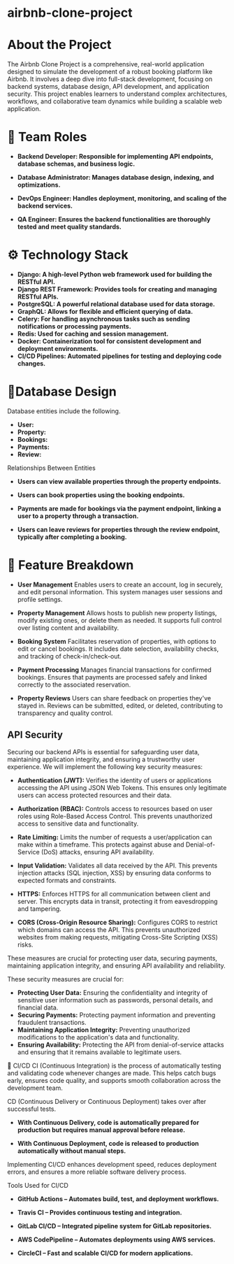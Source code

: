 # airbnb-clone-project

# About the Project
The Airbnb Clone Project is a comprehensive, real-world application designed to simulate the development of a robust booking platform like Airbnb. It involves a deep dive into full-stack development, focusing on backend systems, database design, API development, and application security. This project enables learners to understand complex architectures, workflows, and collaborative team dynamics while building a scalable web application.

# 👥 Team Roles
*   **Backend Developer: Responsible for implementing API endpoints, database schemas, and business logic.**

*   **Database Administrator: Manages database design, indexing, and optimizations.**

*   **DevOps Engineer: Handles deployment, monitoring, and scaling of the backend services.**

*   **QA Engineer: Ensures the backend functionalities are thoroughly tested and meet quality standards.**

# ⚙️ Technology Stack
*   **Django: A high-level Python web framework used for building the RESTful API.**
*   **Django REST Framework: Provides tools for creating and managing RESTful APIs.**
*   **PostgreSQL: A powerful relational database used for data storage.**
*   **GraphQL: Allows for flexible and efficient querying of data.**
*   **Celery: For handling asynchronous tasks such as sending notifications or processing payments.**
*   **Redis: Used for caching and session management.**
*   **Docker: Containerization tool for consistent development and deployment environments.**
*   **CI/CD Pipelines: Automated pipelines for testing and deploying code changes.**

# 📝Database Design
Database entities include the following.
*   **User:**
*   **Property:**
*   **Bookings:**
*   **Payments:**
*   **Review:**

Relationships Between Entities
*   **Users can view available properties through the property endpoints.**

*   **Users can book properties using the booking endpoints.**

*   **Payments are made for bookings via the payment endpoint, linking a user to a property through a transaction.**

*   **Users can leave reviews for properties through the review endpoint, typically after completing a booking.**

# 🧩 Feature Breakdown
*  **User Management**
Enables users to create an account, log in securely, and edit personal information. This system manages user sessions and profile settings.

*   **Property Management**
Allows hosts to publish new property listings, modify existing ones, or delete them as needed. It supports full control over listing content and availability.

*   **Booking System**
Facilitates reservation of properties, with options to edit or cancel bookings. It includes date selection, availability checks, and tracking of check-in/check-out.

*   **Payment Processing**
Manages financial transactions for confirmed bookings. Ensures that payments are processed safely and linked correctly to the associated reservation.

*   **Property Reviews**
Users can share feedback on properties they've stayed in. Reviews can be submitted, edited, or deleted, contributing to transparency and quality control.

## API Security

Securing our backend APIs is essential for safeguarding user data, maintaining application integrity, and ensuring a trustworthy user experience. We will implement the following key security measures:

*   **Authentication (JWT):**  Verifies the identity of users or applications accessing the API using JSON Web Tokens. This ensures only legitimate users can access protected resources and their data.

*   **Authorization (RBAC):** Controls access to resources based on user roles using Role-Based Access Control. This prevents unauthorized access to sensitive data and functionality.

*   **Rate Limiting:** Limits the number of requests a user/application can make within a timeframe. This protects against abuse and Denial-of-Service (DoS) attacks, ensuring API availability.

*   **Input Validation:** Validates all data received by the API. This prevents injection attacks (SQL injection, XSS) by ensuring data conforms to expected formats and constraints.

*   **HTTPS:** Enforces HTTPS for all communication between client and server. This encrypts data in transit, protecting it from eavesdropping and tampering.

*   **CORS (Cross-Origin Resource Sharing):** Configures CORS to restrict which domains can access the API. This prevents unauthorized websites from making requests, mitigating Cross-Site Scripting (XSS) risks.

These measures are crucial for protecting user data, securing payments, maintaining application integrity, and ensuring API availability and reliability.

These security measures are crucial for:

*   **Protecting User Data:** Ensuring the confidentiality and integrity of sensitive user information such as passwords, personal details, and financial data.
*   **Securing Payments:** Protecting payment information and preventing fraudulent transactions.
*   **Maintaining Application Integrity:** Preventing unauthorized modifications to the application's data and functionality.
*   **Ensuring Availability:** Protecting the API from denial-of-service attacks and ensuring that it remains available to legitimate users.

🚀 CI/CD
CI (Continuous Integration) is the process of automatically testing and validating code whenever changes are made. This helps catch bugs early, ensures code quality, and supports smooth collaboration across the development team.

CD (Continuous Delivery or Continuous Deployment) takes over after successful tests.

*   **With Continuous Delivery, code is automatically prepared for production but requires manual approval before release.**

*   **With Continuous Deployment, code is released to production automatically without manual steps.**

Implementing CI/CD enhances development speed, reduces deployment errors, and ensures a more reliable software delivery process.

Tools Used for CI/CD
*   **GitHub Actions – Automates build, test, and deployment workflows.**

*   **Travis CI – Provides continuous testing and integration.**

*   **GitLab CI/CD – Integrated pipeline system for GitLab repositories.**

*   **AWS CodePipeline – Automates deployments using AWS services.**

*   **CircleCI – Fast and scalable CI/CD for modern applications.**